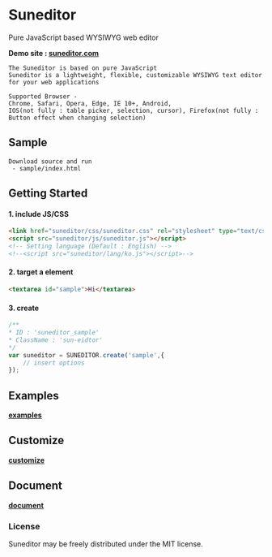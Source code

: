 # Suneditor
Pure JavaScript based WYSIWYG web editor

**Demo site : <a href="http://suneditor.com" target="_blank">suneditor.com</a>**

```properties
The Suneditor is based on pure JavaScript
Suneditor is a lightweight, flexible, customizable WYSIWYG text editor for your web applications

Supported Browser -
Chrome, Safari, Opera, Edge, IE 10+, Android,
IOS(not fully : table picker, selection, cursor), Firefox(not fully : Button effect when changing selection)
```

## Sample
```text
Download source and run
 - sample/index.html
```

## Getting Started

#### 1. include JS/CSS

```html
<link href="suneditor/css/suneditor.css" rel="stylesheet" type="text/css">
<script src="suneditor/js/suneditor.js"></script>
<!-- Setting language (Default : English) -->
<!--<script src="suneditor/lang/ko.js"></script>-->
```

#### 2. target a element

```html
<textarea id="sample">Hi</textarea>
```

#### 3. create

```javascript
/**
* ID : 'suneditor_sample'
* ClassName : 'sun-eidtor'
*/
var suneditor = SUNEDITOR.create('sample',{
    // insert options
});
```

## Examples
**<a href="http://suneditor.com/sample/html/examples.html" target="_blank">examples</a>**

## Customize
**<a href="http://suneditor.com/sample/html/customize.html" target="_blank">customize</a>**

## Document
**<a href="http://suneditor.com/sample/html/document.html" target="_blank">document</a>**
    
    
### License
Suneditor may be freely distributed under the MIT license.
